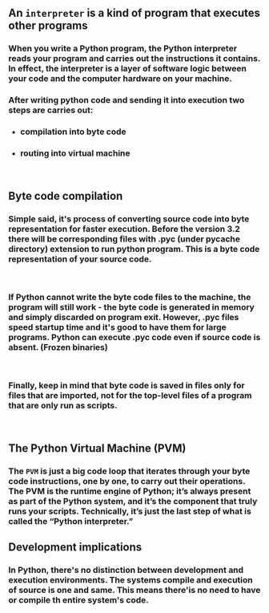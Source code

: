 ## An `interpreter` is a kind of program that executes other programs

### When you write a Python program, the Python interpreter reads your program and carries out the instructions it contains. In effect, the interpreter is a layer of software logic between your code and the computer hardware on your machine.

### After writing python code and sending it into execution two steps are carries out:
- ### compilation into byte code
- ### routing into virtual machine 

<br>

## Byte code compilation
### Simple said, it's process of converting source code into byte representation for faster execution. Before the version 3.2 there will be corresponding files with .pyc (under __pycache__ directory) extension to run python program. This is a byte code representation of your source code.

<br>

### If Python cannot write the byte code files to the machine, the program will still work - the byte code is generated in memory and simply discarded on program exit. However, .pyc files speed startup time and it's good to have them for large programs. Python can execute .pyc code even if source code is absent. (Frozen binaries)

<br>

### Finally, keep in mind that byte code is saved in files only for files that are imported, not for the top-level files of a program that are only run as scripts.

<br>

## The Python Virtual Machine (PVM)
### The `PVM` is just a big code loop that iterates through your byte code instructions, one by one, to carry out their operations. The PVM is the runtime engine of Python; it’s always present as part of the Python system, and it’s the component that truly runs your scripts. Technically, it’s just the last step of what is called the “Python interpreter.”

## Development implications
### In Python, there's no distinction between development and execution environments. The systems compile and execution of source is one and same. This means there'is no need to have or compile th entire system's code. 